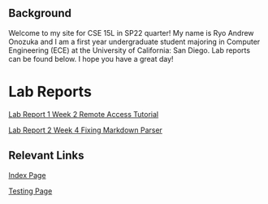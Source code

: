 ## Background
Welcome to my site for CSE 15L in SP22 quarter! My name is Ryo Andrew Onozuka and I am a first year undergraduate student majoring in Computer Engineering (ECE) at the University of California: San Diego. Lab reports can be found below. 
I hope you have a great day!

# Lab Reports
[Lab Report 1 Week 2 Remote Access Tutorial](https://andrewonozuka.github.io/cse15l-lab-reports/lab-report-1-week-2)

[Lab Report 2 Week 4 Fixing Markdown Parser](https://andrewonozuka.github.io/cse15l-lab-reports/lab-report-2-week-4)

## Relevant Links
[Index Page](https://andrewonozuka.github.io/cse15l-lab-reports/index)

[Testing Page](https://andrewonozuka.github.io/cse15l-lab-reports/testing)


